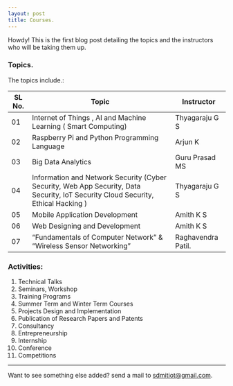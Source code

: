 ```yaml
---
layout: post
title: Courses.
---
```



<div class="message">
  Howdy! This is the first blog post detailing the topics and the instructors who will be taking them up.
</div>

### Topics.

The topics include.:

<table>
  <thead>
    <tr>
      <th>SL No.</th>
      <th>Topic</th>
      <th>Instructor</th>
    </tr>
  </thead>

  <tbody>
    <tr>
      <td>01</td>
      <td>Internet of Things , AI and Machine Learning ( Smart Computing) </td>
      <td>Thyagaraju G S</td>
    </tr>
    <tr>
      <td>02</td>
      <td>Raspberry Pi and Python Programming Language</td>
      <td>Arjun K</td>
    </tr>
    <tr>
      <td>03</td>
      <td>Big Data Analytics </td>
      <td>Guru Prasad MS</td>
    </tr>
    <tr>
      <td>04</td>
      <td>Information and Network Security (Cyber Security, Web App Security, Data Security, IoT Security Cloud Security, Ethical Hacking ) </td>
      <td>Thyagaraju G S</td>
    </tr>
    <tr>
      <td>05</td>
      <td>Mobile Application Development </td>
      <td>Amith K S</td>
    </tr>
    <tr>
      <td>06</td>
      <td>Web Designing and  Development</td>
      <td>Amith K S</td>
    </tr>
    <tr>
      <td>07</td>
      <td>“Fundamentals of Computer Network” & “Wireless Sensor Networking” </td>
      <td>Raghavendra Patil.</td>
    </tr>
  </tbody>
</table>

### Activities:
1. Technical Talks
2. Seminars, Workshop
3. Training Programs
4. Summer Term and Winter Term Courses
5. Projects Design and Implementation
6. Publication of Research  Papers and  Patents 
7. Consultancy
8. Entrepreneurship
9. Internship 
10. Conference
11. Competitions

-----

Want to see something else added? send a mail to sdmitiot@gmail.com.
